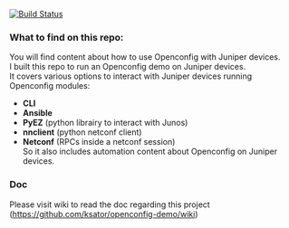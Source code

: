 [![Build Status](https://travis-ci.org/ksator/openconfig-demo.svg?branch=master)](https://travis-ci.org/ksator/openconfig-demo)

### What to find on this repo:   
You will find content about how to use Openconfig with Juniper devices.   
I built this repo to run an Openconfig demo on Juniper devices.  
It covers various options to interact with Juniper devices running Openconfig modules:     
- **CLI**   
- **Ansible**   
- **PyEZ** (python librairy to interact with Junos)   
- **nnclient** (python netconf client)  
- **Netconf** (RPCs inside a netconf session)  
So it also includes automation content about Openconfig on Juniper devices.  

### Doc
Please visit wiki to read the doc regarding this project (https://github.com/ksator/openconfig-demo/wiki)
